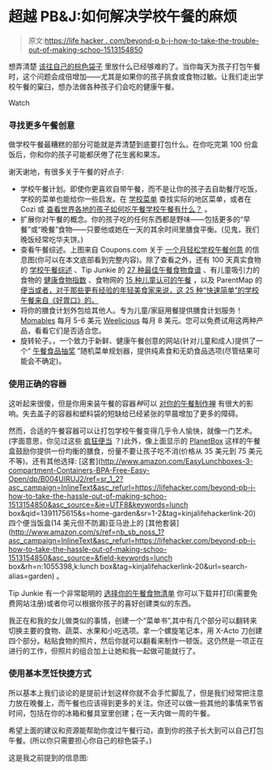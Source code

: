 # 超越 PB&J:如何解决学校午餐的麻烦

> 原文:[https://life hacker . com/beyond-p b-j-how-to-take-the-trouble-out-of-making-schoo-1513154850](https://lifehacker.com/beyond-pb-j-how-to-take-the-hassle-out-of-making-schoo-1513154850)

想弄清楚 [该往自己的棕色袋子](https://lifehacker.com/how-can-i-upgrade-my-brown-bag-lunch-5935300) 里放什么已经够难的了。当你每天为孩子打包午餐时，这个问题会成倍增加——尤其是如果你的孩子挑食或食物过敏。让我们走出学校午餐的窠臼，想办法做各种孩子们会吃的健康午餐。

Watch

### 寻找更多午餐创意

做学校午餐最糟糕的部分可能就是弄清楚到底要打包什么。在你吃完第 100 份盒饭后，你和你的孩子可能都厌倦了花生酱和果冻。

谢天谢地，有很多关于午餐的好点子:

*   学校午餐计划。即使你更喜欢自带午餐，而不是让你的孩子去自助餐厅吃饭，学校的菜单也能给你一些启发。在 [学校菜单](http://www.schoolmenu.com/) 查找实际的地区菜单，或者在 Cozi 或 [查看世界各地的孩子如何吃午餐学校午餐有什么？](http://whatsforschoollunch.blogspot.com/) 。
*   扩展你对午餐的概念。你的孩子吃的任何东西都是野味——包括更多的“早餐”或“晚餐”食物——只要他或她在一天的其余时间里膳食平衡。(见鬼，我们晚饭经常吃华夫饼。)
*   查看午餐综述。上图来自 Coupons.com 关于 [一个月轻松学校午餐创意](http://www.coupons.com/blog/easy-school-lunch-ideas-infographic/) 的信息图(你可以在本文底部看到完整内容)。除了查看之外，还有 100 天真实食物的 [学校午餐综述](http://www.100daysofrealfood.com/2012/04/19/school-lunch-roundup/) 、Tip Junkie 的 [27 种最佳午餐食物食谱](http://www.tipjunkie.com/post/lunch-foods/) 、有儿童吸引力的食物的 [健康食物指数](http://foodwithkidappeal.com/real-food-recipe-index/) 、食物网的 [15 种儿童认可的午餐](http://www.foodnetwork.com/recipes/photos/15-kid-approved-lunches.html) ，以及 ParentMap 的 [便当或者，对于那些更有经验的年轻美食家来说，这 25 种“快速简单”的学校午餐来自《好胃口》的。](http://www.parentmap.com/article/20-great-lunch-box-ideas-for-kids)
*   将你的膳食计划外包给其他人。专为儿童/家庭用餐提供膳食计划服务！ [Momables](http://www.momables.com/) 每月 5-6 美元 [Weelicious](http://weelicious.com/school-lunches/) 每月 8 美元。您可以免费试用这两种产品，看看它们是否适合您。
*   旋转轮子。，一个致力于新鲜、健康午餐创意的网站(针对儿童和成人)提供了一个“ [午餐食品抽奖](http://www.lunchtaker.com/food_finder_surprise.php) ”随机菜单规划器，提供纯素食和无奶食品选项(尽管结果可能会不确定)。

### 使用正确的容器

这听起来很傻，但是你用来装午餐的容器*种*可以 [对你的午餐制作禅](https://lifehacker.com/the-best-bags-containers-and-boxes-to-upgrade-your-br-915843552) 有很大的影响。失去盖子的容器和塑料袋的短缺给已经紧张的早晨增加了更多的障碍。

然而，合适的午餐容器可以让打包学校午餐变得几乎令人愉快，就像一门艺术。(字面意思，你见过这些 [疯狂便当](http://www.hongkiat.com/blog/creative-and-interesting-bento-boxes/) ？)此外，像上面显示的 [PlanetBox](http://planetbox.com/) 这样的午餐盒鼓励你提供一份均衡的膳食，份量不要让孩子吃不消(价格从 35 美元到 75 美元不等)。还有其他选择: [这套](http://www.amazon.com/EasyLunchboxes-3-compartment-Containers-BPA-Free-Easy-Open/dp/B004UIRUJ2/ref=sr_1_2?asc_campaign=InlineText&asc_refurl=https://lifehacker.com/beyond-pb-j-how-to-take-the-hassle-out-of-making-schoo-1513154850&asc_source=&ie=UTF8&keywords=lunch box&qid=1391175615&s=home-garden&sr=1-2&tag=kinjalifehackerlink-20) 四个便当饭盒(14 美元但不防漏)亚马逊上的 [其他套装](http://www.amazon.com/s/ref=nb_sb_noss_1?asc_campaign=InlineText&asc_refurl=https://lifehacker.com/beyond-pb-j-how-to-take-the-hassle-out-of-making-schoo-1513154850&asc_source=&field-keywords=lunch box&rh=n:1055398,k:lunch box&tag=kinjalifehackerlink-20&url=search-alias=garden) 。

Tip Junkie 有一个非常聪明的 [选择你的午餐食物清单](http://www.tipjunkie.com/post/lunch-foods/) 你可以下载并打印(需要免费网站注册)或者你可以根据你孩子的喜好创建类似的东西。

我正在和我的女儿做类似的事情，创建一个“菜单书”,其中有几个部分可以翻转来切换主要的食物、蔬菜、水果和小吃选项。拿一个螺旋笔记本，用 X-Acto 刀创建四个部分。粘贴食物的照片，然后你就可以翻看来制作一顿饭。这仍然是一项正在进行的工作，但照片的组合加上让她和我一起做可能就行了。

### 使用基本烹饪快捷方式

所以基本上我们谈论的是提前计划这样你就不会手忙脚乱了，但是我们经常把注意力放在晚餐上，而午餐也应该得到更多的关注。你还可以做一些其他的事情来节省时间，包括在你的冰箱和餐具室里创建；在一天内做一周的午餐。

希望上面的建议和资源能帮助你度过午餐行动，直到你的孩子长大到可以自己打包午餐。(所以你只需要担心你自己的棕色袋子。)

这是我之前提到的信息图: